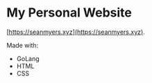 # My Personal Website

[https://seanmyers.xyz](https://seanmyers.xyz).

Made with:

- GoLang
- HTML
- CSS

